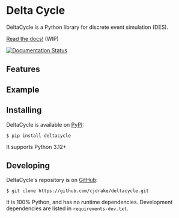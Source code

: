 # Delta Cycle

DeltaCycle is a Python library for discrete event simulation (DES).

[Read the docs!](https://deltacycle.rtfd.org) (WIP)

[![Documentation Status](https://readthedocs.org/projects/deltacycle/badge/?version=latest)](https://deltacycle.readthedocs.io/en/latest/?badge=latest)

## Features

## Example

## Installing

DeltaCycle is available on [PyPI](https://pypi.org):

    $ pip install deltacycle

It supports Python 3.12+

## Developing

DeltaCycle's repository is on [GitHub](https://github.com):

    $ git clone https://github.com/cjdrake/deltacycle.git

It is 100% Python, and has no runtime dependencies.
Development dependencies are listed in `requirements-dev.txt`.
